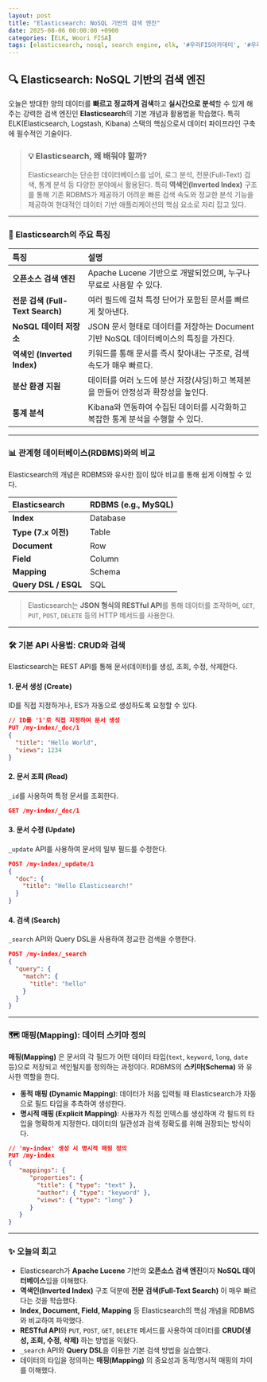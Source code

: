 ```yaml
---
layout: post
title: "Elasticsearch: NoSQL 기반의 검색 엔진"
date: 2025-08-06 00:00:00 +0900
categories: [ELK, Woori FISA]
tags: [elasticsearch, nosql, search engine, elk, '#우리FIS아카데미', '#우리FISA', '#AI엔지니어링', '#K-디지털트레이닝', '#우리에프아이에스', '#글로벌소프트웨어캠퍼스']
---
```


## 🔍 Elasticsearch: NoSQL 기반의 검색 엔진

오늘은 방대한 양의 데이터를 **빠르고 정교하게 검색**하고 **실시간으로 분석**할 수 있게 해주는 강력한 검색 엔진인 **Elasticsearch**의 기본 개념과 활용법을 학습했다. 특히 ELK(Elasticsearch, Logstash, Kibana) 스택의 핵심으로서 데이터 파이프라인 구축에 필수적인 기술이다.

> ### 💡 Elasticsearch, 왜 배워야 할까?
> Elasticsearch는 단순한 데이터베이스를 넘어, 로그 분석, 전문(Full-Text) 검색, 통계 분석 등 다양한 분야에서 활용된다. 특히 **역색인(Inverted Index)** 구조를 통해 기존 RDBMS가 제공하기 어려운 빠른 검색 속도와 정교한 분석 기능을 제공하여 현대적인 데이터 기반 애플리케이션의 핵심 요소로 자리 잡고 있다.

---

### 🚀 Elasticsearch의 주요 특징

| 특징 | 설명 |
| :--- | :--- |
| **오픈소스 검색 엔진** | Apache Lucene 기반으로 개발되었으며, 누구나 무료로 사용할 수 있다. |
| **전문 검색 (Full-Text Search)** | 여러 필드에 걸쳐 특정 단어가 포함된 문서를 빠르게 찾아낸다. |
| **NoSQL 데이터 저장소** | JSON 문서 형태로 데이터를 저장하는 Document 기반 NoSQL 데이터베이스의 특징을 가진다. |
| **역색인 (Inverted Index)** | 키워드를 통해 문서를 즉시 찾아내는 구조로, 검색 속도가 매우 빠르다. |
| **분산 환경 지원** | 데이터를 여러 노드에 분산 저장(샤딩)하고 복제본을 만들어 안정성과 확장성을 높인다. |
| **통계 분석** | Kibana와 연동하여 수집된 데이터를 시각화하고 복잡한 통계 분석을 수행할 수 있다. |

---

### 📊 관계형 데이터베이스(RDBMS)와의 비교

Elasticsearch의 개념은 RDBMS와 유사한 점이 많아 비교를 통해 쉽게 이해할 수 있다.

| **Elasticsearch** | **RDBMS (e.g., MySQL)** |
| :--- | :--- |
| **Index** | Database |
| **Type (7.x 이전)** | Table |
| **Document** | Row |
| **Field** | Column |
| **Mapping** | Schema |
| **Query DSL / ESQL** | SQL |

> Elasticsearch는 **JSON 형식의 RESTful API**를 통해 데이터를 조작하며, `GET`, `PUT`, `POST`, `DELETE` 등의 HTTP 메서드를 사용한다.

---

### 🛠️ 기본 API 사용법: CRUD와 검색

Elasticsearch는 REST API를 통해 문서(데이터)를 생성, 조회, 수정, 삭제한다.

#### 1. 문서 생성 (Create)
ID를 직접 지정하거나, ES가 자동으로 생성하도록 요청할 수 있다.
```json
// ID를 '1'로 직접 지정하여 문서 생성
PUT /my-index/_doc/1
{
  "title": "Hello World",
  "views": 1234
}
```

#### 2. 문서 조회 (Read)
`_id`를 사용하여 특정 문서를 조회한다.
```json
GET /my-index/_doc/1
```

#### 3. 문서 수정 (Update)
`_update` API를 사용하여 문서의 일부 필드를 수정한다.
```json
POST /my-index/_update/1
{
  "doc": {
    "title": "Hello Elasticsearch!"
  }
}
```

#### 4. 검색 (Search)
`_search` API와 Query DSL을 사용하여 정교한 검색을 수행한다.
```json
POST /my-index/_search
{
  "query": {
    "match": {
      "title": "hello"
    }
  }
}
```

---

### 🗺️ 매핑(Mapping): 데이터 스키마 정의

**매핑(Mapping)** 은 문서의 각 필드가 어떤 데이터 타입(`text`, `keyword`, `long`, `date` 등)으로 저장되고 색인될지를 정의하는 과정이다. RDBMS의 **스키마(Schema)** 와 유사한 역할을 한다.

- **동적 매핑 (Dynamic Mapping)**: 데이터가 처음 입력될 때 Elasticsearch가 자동으로 필드 타입을 추측하여 생성한다.
- **명시적 매핑 (Explicit Mapping)**: 사용자가 직접 인덱스를 생성하며 각 필드의 타입을 명확하게 지정한다. 데이터의 일관성과 검색 정확도를 위해 권장되는 방식이다.

```json
// 'my-index' 생성 시 명시적 매핑 정의
PUT /my-index
{
   "mappings": {
      "properties": {
        "title": { "type": "text" },
        "author": { "type": "keyword" },
        "views": { "type": "long" }
      }
   }
}
```

---

### ✨ 오늘의 회고

- Elasticsearch가 **Apache Lucene** 기반의 **오픈소스 검색 엔진**이자 **NoSQL 데이터베이스**임을 이해했다.
- **역색인(Inverted Index)** 구조 덕분에 **전문 검색(Full-Text Search)** 이 매우 빠르다는 것을 학습했다.
- **Index, Document, Field, Mapping** 등 Elasticsearch의 핵심 개념을 RDBMS와 비교하여 파악했다.
- **RESTful API**와 `PUT`, `POST`, `GET`, `DELETE` 메서드를 사용하여 데이터를 **CRUD(생성, 조회, 수정, 삭제)** 하는 방법을 익혔다.
- `_search` API와 **Query DSL**을 이용한 기본 검색 방법을 실습했다.
- 데이터의 타입을 정의하는 **매핑(Mapping)** 의 중요성과 동적/명시적 매핑의 차이를 이해했다.
